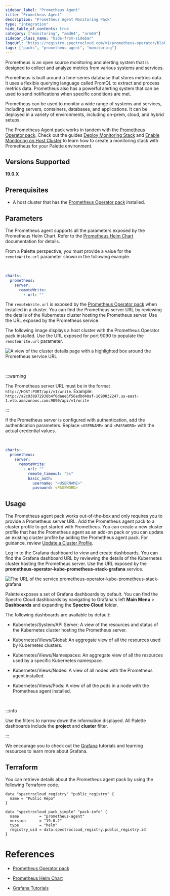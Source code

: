 ```yaml
---
sidebar_label: "Prometheus Agent"
title: "Prometheus Agent"
description: "Prometheus Agent Monitoring Pack"
type: "integration"
hide_table_of_contents: true
category: ["monitoring", "amd64", "arm64"]
sidebar_class_name: "hide-from-sidebar"
logoUrl: "https://registry.spectrocloud.com/v1/prometheus-operator/blobs/sha256:64589616d7f667e5f1d7e3c9a39e32c676e03518a318924e123738693e104ce0?type=image.webp"
tags: ["packs", "prometheus-agent", "monitoring"]
---
```


Prometheus is an open source monitoring and alerting system that is designed to collect and analyze metrics from various
systems and services.

Prometheus is built around a time-series database that stores metrics data. It uses a flexible querying language called
PromQL to extract and process metrics data. Prometheus also has a powerful alerting system that can be used to send
notifications when specific conditions are met.

Prometheus can be used to monitor a wide range of systems and services, including servers, containers, databases, and
applications. It can be deployed in a variety of environments, including on-prem, cloud, and hybrid setups.

The Prometheus Agent pack works in tandem with the [Prometheus Operator pack](prometheus-operator.md). Check out the
guides [Deploy Monitoring Stack](../clusters/cluster-management/monitoring/deploy-monitor-stack.md) and
[Enable Monitoring on Host Cluster](../clusters/cluster-management/monitoring/deploy-agent.md) to learn how to create a
monitoring stack with Prometheus for your Palette environment.

## Versions Supported

**19.0.X**

## Prerequisites

- A host cluster that has the [Prometheus Operator pack](prometheus-operator.md) installed.

## Parameters

The Prometheus agent supports all the parameters exposed by the Prometheus Helm Chart. Refer to the
[Prometheus Helm Chart](https://github.com/prometheus-community/helm-charts/tree/main/charts/prometheus#configuration)
documentation for details.

From a Palette perspective, you must provide a value for the `remoteWrite.url` parameter shown in the following example.

<br />

```yaml
charts:
  prometheus:
    server:
      remoteWrite:
        - url: ""
```

The `remoteWrite.url` is exposed by the [Prometheus Operator pack](prometheus-operator.md) when installed in a cluster.
You can find the Prometheus server URL by reviewing the details of the Kubernetes cluster hosting the Prometheus server.
Use the URL exposed by the Prometheus service.

The following image displays a host cluster with the Prometheus Operator pack installed. Use the URL exposed for port
9090 to populate the `remoteWrite.url` parameter.

![A view of the cluster details page with a highlighted box around the Prometheus service URL](/integrations_prometheus-agent_cluster-detail-view.webp)

<br />

:::warning

The Prometheus server URL must be in the format `http://HOST:PORT/api/v1/write`. Example:
`http://a2c938972938b4f0daee5f56edbd40af-1690032247.us-east-1.elb.amazonaws.com:9090/api/v1/write`

:::

If the Prometheus server is configured with authentication, add the authentication parameters. Replace `<USERNAME>` and
`<PASSWORD>` with the actual credential values.

<br />

```yaml
charts:
  prometheus:
    server:
      remoteWrite:
        - url: ""
          remote_timeout: "5s"
          basic_auth:
            username: "<USERNAME>"
            password: <PASSWORD>
```

## Usage

The Prometheus agent pack works out-of-the-box and only requires you to provide a Prometheus server URL. Add the
Prometheus agent pack to a cluster profile to get started with Prometheus. You can create a new cluster profile that has
the Prometheus agent as an add-on pack or you can update an existing cluster profile by adding the Prometheus agent
pack. For guidance, review
[Update a Cluster Profile](../profiles/cluster-profiles/modify-cluster-profiles/update-cluster-profile.md).

Log in to the Grafana dashboard to view and create dashboards. You can find the Grafana dashboard URL by reviewing the
details of the Kubernetes cluster hosting the Prometheus server. Use the URL exposed by the
**prometheus-operator-kube-prometheus-stack-grafana** service.

![The URL of the service prometheus-operator-kube-prometheus-stack-grafana](/integrations_prometheus-agent_cluster-detail-view-grafana.webp)

Palette exposes a set of Grafana dashboards by default. You can find the Spectro Cloud dashboards by navigating to
Grafana's left **Main Menu** > **Dashboards** and expanding the **Spectro Cloud** folder.

The following dashboards are available by default:

- Kubernetes/System/API Server: A view of the resources and status of the Kubernetes cluster hosting the Prometheus
  server.

- Kubernetes/Views/Global: An aggregate view of all the resources used by Kubernetes clusters.

- Kubernetes/Views/Namespaces: An aggregate view of all the resources used by a specific Kubernetes namespace.

- Kubernetes/Views/Nodes: A view of all nodes with the Prometheus agent installed.

- Kubernetes/Views/Pods: A view of all the pods in a node with the Prometheus agent installed.

<br />

:::info

Use the filters to narrow down the information displayed. All Palette dashboards include the **project** and **cluster**
filter.

:::

We encourage you to check out the [Grafana](https://grafana.com/tutorials/) tutorials and learning resources to learn
more about Grafana.

## Terraform

You can retrieve details about the Prometheus agent pack by using the following Terraform code.

```hcl
data "spectrocloud_registry" "public_registry" {
  name = "Public Repo"
}

data "spectrocloud_pack_simple" "pack-info" {
  name         = "prometheus-agent"
  version      = "19.0.2"
  type         = "helm"
  registry_uid = data.spectrocloud_registry.public_registry.id
}
```

# References

- [Prometheus Operator pack](prometheus-operator.md)

- [Prometheus Helm Chart](https://github.com/prometheus-community/helm-charts/tree/main/charts/prometheus#configuration)

- [Grafana Tutorials](https://grafana.com/tutorials/)
